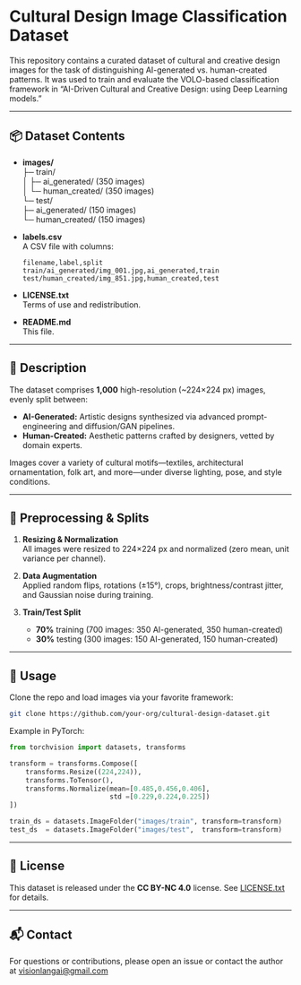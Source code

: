 # Cultural Design Image Classification Dataset

This repository contains a curated dataset of cultural and creative design images for the task of distinguishing AI-generated vs. human-created patterns. It was used to train and evaluate the VOLO-based classification framework in “AI-Driven Cultural and Creative Design: using Deep Learning models.”

---

## 📦 Dataset Contents

- **images/**  
  ├─ train/  
  │   ├─ ai_generated/ (350 images)  
  │   └─ human_created/ (350 images)  
  └─ test/  
      ├─ ai_generated/ (150 images)  
      └─ human_created/ (150 images)  

- **labels.csv**  
  A CSV file with columns:  
  ```csv
  filename,label,split
  train/ai_generated/img_001.jpg,ai_generated,train
  test/human_created/img_851.jpg,human_created,test
  ```

- **LICENSE.txt**  
  Terms of use and redistribution.

- **README.md**  
  This file.

---

## 📖 Description

The dataset comprises **1,000** high-resolution (~224×224 px) images, evenly split between:

- **AI-Generated:** Artistic designs synthesized via advanced prompt-engineering and diffusion/GAN pipelines.
- **Human-Created:** Aesthetic patterns crafted by designers, vetted by domain experts.

Images cover a variety of cultural motifs—textiles, architectural ornamentation, folk art, and more—under diverse lighting, pose, and style conditions.

---

## 🔄 Preprocessing & Splits

1. **Resizing & Normalization**  
   All images were resized to 224×224 px and normalized (zero mean, unit variance per channel).

2. **Data Augmentation**  
   Applied random flips, rotations (±15°), crops, brightness/contrast jitter, and Gaussian noise during training.

3. **Train/Test Split**  
   - **70%** training (700 images: 350 AI-generated, 350 human-created)  
   - **30%** testing  (300 images: 150 AI-generated, 150 human-created)

---

## 🚀 Usage

Clone the repo and load images via your favorite framework:

```bash
git clone https://github.com/your-org/cultural-design-dataset.git
```

Example in PyTorch:

```python
from torchvision import datasets, transforms

transform = transforms.Compose([
    transforms.Resize((224,224)),
    transforms.ToTensor(),
    transforms.Normalize(mean=[0.485,0.456,0.406],
                         std =[0.229,0.224,0.225])
])

train_ds = datasets.ImageFolder("images/train", transform=transform)
test_ds  = datasets.ImageFolder("images/test",  transform=transform)
```

---

## 📝 License

This dataset is released under the **CC BY-NC 4.0** license. See [LICENSE.txt](LICENSE.txt) for details.

---

## 📬 Contact

For questions or contributions, please open an issue or contact the author at visionlangai@gmail.com
